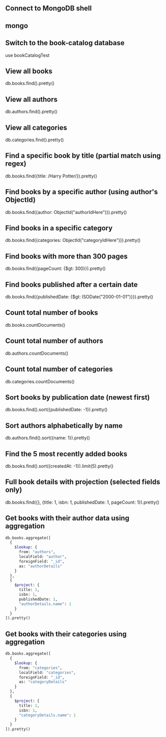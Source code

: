 ## Connect to MongoDB shell

## mongo

## Switch to the book-catalog database

use bookCatalogTest

## View all books

db.books.find().pretty()

## View all authors

db.authors.find().pretty()

## View all categories

db.categories.find().pretty()

## Find a specific book by title (partial match using regex)

db.books.find({title: /Harry Potter/}).pretty()

## Find books by a specific author (using author's ObjectId)

db.books.find({author: ObjectId("authorIdHere")}).pretty()

## Find books in a specific category

db.books.find({categories: ObjectId("categoryIdHere")}).pretty()

## Find books with more than 300 pages

db.books.find({pageCount: {$gt: 300}}).pretty()

## Find books published after a certain date

db.books.find({publishedDate: {$gt: ISODate("2000-01-01")}}).pretty()

## Count total number of books

db.books.countDocuments()

## Count total number of authors

db.authors.countDocuments()

## Count total number of categories

db.categories.countDocuments()

## Sort books by publication date (newest first)

db.books.find().sort({publishedDate: -1}).pretty()

## Sort authors alphabetically by name

db.authors.find().sort({name: 1}).pretty()

## Find the 5 most recently added books

db.books.find().sort({createdAt: -1}).limit(5).pretty()

## Full book details with projection (selected fields only)

db.books.find({}, {title: 1, isbn: 1, publishedDate: 1, pageCount: 1}).pretty()

## Get books with their author data using aggregation

```graphql
db.books.aggregate([
  {
    $lookup: {
      from: "authors",
      localField: "author",
      foreignField: "_id",
      as: "authorDetails"
    }
  },
  {
    $project: {
      title: 1,
      isbn: 1,
      publishedDate: 1,
      "authorDetails.name": 1
    }
  }
]).pretty()
```

## Get books with their categories using aggregation

```graphql
db.books.aggregate([
  {
    $lookup: {
      from: "categories",
      localField: "categories",
      foreignField: "_id",
      as: "categoryDetails"
    }
  },
  {
    $project: {
      title: 1,
      isbn: 1,
      "categoryDetails.name": 1
    }
  }
]).pretty()
```
